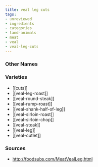 ```yaml
---
title: veal leg cuts
tags:
- unreviewed
- ingredients
- categories
- land-animals
- meat
- veal
- veal-leg-cuts
---
```



### Other Names


### Varieties

* [[cuts]]
* [[veal-leg-roast]]
* [[veal-round-steak]]
* [[veal-rump-roast]]
* [[veal-shank-half-of-leg]]
* [[veal-sirloin-roast]]
* [[veal-sirloin-chop]]
* [[veal-steak]]
* [[veal-leg]]
* [[veal-cutlet]]

### Sources
* http://foodsubs.com/MeatVealLeg.html
